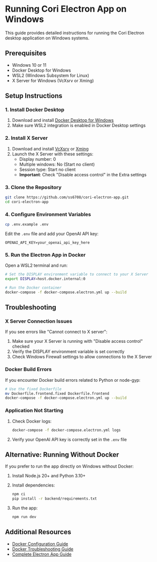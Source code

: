 # Running Cori Electron App on Windows

This guide provides detailed instructions for running the Cori Electron desktop application on Windows systems.

## Prerequisites

- Windows 10 or 11
- Docker Desktop for Windows
- WSL2 (Windows Subsystem for Linux)
- X Server for Windows (VcXsrv or Xming)

## Setup Instructions

### 1. Install Docker Desktop

1. Download and install [Docker Desktop for Windows](https://www.docker.com/products/docker-desktop)
2. Make sure WSL2 integration is enabled in Docker Desktop settings

### 2. Install X Server

1. Download and install [VcXsrv](https://sourceforge.net/projects/vcxsrv/) or [Xming](https://sourceforge.net/projects/xming/)
2. Launch the X Server with these settings:
   - Display number: 0
   - Multiple windows: No (Start no client)
   - Session type: Start no client
   - **Important**: Check "Disable access control" in the Extra settings

### 3. Clone the Repository

```bash
git clone https://github.com/ss6708/cori-electron-app.git
cd cori-electron-app
```

### 4. Configure Environment Variables

```bash
cp .env.example .env
```

Edit the `.env` file and add your OpenAI API key:

```
OPENAI_API_KEY=your_openai_api_key_here
```

### 5. Run the Electron App in Docker

Open a WSL2 terminal and run:

```bash
# Set the DISPLAY environment variable to connect to your X Server
export DISPLAY=host.docker.internal:0

# Run the Docker container
docker-compose -f docker-compose.electron.yml up --build
```

## Troubleshooting

### X Server Connection Issues

If you see errors like "Cannot connect to X server":

1. Make sure your X Server is running with "Disable access control" checked
2. Verify the DISPLAY environment variable is set correctly
3. Check Windows Firewall settings to allow connections to the X Server

### Docker Build Errors

If you encounter Docker build errors related to Python or node-gyp:

```bash
# Use the fixed Dockerfile
mv Dockerfile.frontend.fixed Dockerfile.frontend
docker-compose -f docker-compose.electron.yml up --build
```

### Application Not Starting

1. Check Docker logs:

   ```bash
   docker-compose -f docker-compose.electron.yml logs
   ```

2. Verify your OpenAI API key is correctly set in the `.env` file

## Alternative: Running Without Docker

If you prefer to run the app directly on Windows without Docker:

1. Install Node.js 20+ and Python 3.10+
2. Install dependencies:

   ```bash
   npm ci
   pip install -r backend/requirements.txt
   ```

3. Run the app:

   ```bash
   npm run dev
   ```

## Additional Resources

- [Docker Configuration Guide](README.docker.md)
- [Docker Troubleshooting Guide](docker-troubleshooting.md)
- [Complete Electron App Guide](ELECTRON_APP_GUIDE.md)
